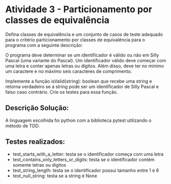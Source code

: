 <h1> Atividade 3 - Particionamento por classes de equivalência </h1>
<p>Defina classes de equivalência e um conjunto de casos de teste adequado para o critério particionamento por classes de equivalência para o programa com a seguinte descrição:</p>
<p>O programa deve determinar se um identificador é válido ou não em Silly Pascal (uma variante do Pascal). Um identificador válido deve começar com uma letra e conter apenas letras ou dígitos. Além disso, deve ter no mínimo um caractere e no máximo seis caracteres de comprimento.</p>

<p>Implemente a função isValid(string): boolean que recebe uma string e retorna verdadeiro se a string pode ser um identificador de Silly Pascal e falso caso contrário. Crie os testes para essa função.</p>
<h2>Descrição Solução:</h2>
<p>A linguagem escolhida foi python com a biblioteca pytest utilizando o método de TDD.</p>
<h2>Testes realizados:</h2>
<ul>
    <li>test_starts_with_a_letter: testa se o identificador começa com uma letra</li>
    <li>test_contains_only_letters_or_digits: testa se o identificador contém somente letras ou digitos</li>
    <li>test_string_length: testa se o identificador possui tamanho entre 1 e 6</li>
    <li>test_null_string: testa se a string é None</li>
</ul>
